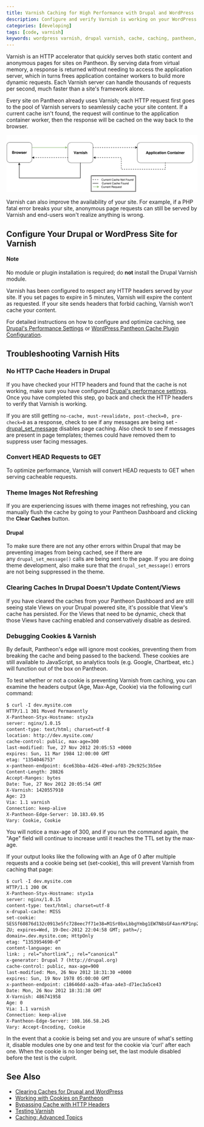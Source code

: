 ```yaml
---
title: Varnish Caching for High Performance with Drupal and WordPress
description: Configure and verify Varnish is working on your WordPress or Drupal sites.
categories: [developing]
tags: [code, varnish]
keywords: wordpress varnish, drupal varnish, cache, caching, pantheon, performance
---
```

Varnish is an HTTP accelerator that quickly serves both static content and anonymous pages for sites on Pantheon. By serving data from virtual memory, a response is returned without needing to access the application server, which in turns frees application container workers to build more dynamic requests. Each Varnish server can handle thousands of requests per second, much faster than a site's framework alone.  

Every site on Pantheon already uses Varnish; each HTTP request first goes to the pool of Varnish servers to seamlessly cache your site content. If a current cache isn't found, the request will continue to the application container worker, then the response will be cached on the way back to the browser.  

![Varnish Diagram](/source/docs/assets/images/varnish.png)

Varnish can also improve the availability of your site. For example, if a PHP fatal error breaks your site, anonymous page requests can still be served by Varnish and end-users won't realize anything is wrong.


## Configure Your Drupal or WordPress Site for Varnish
<div class="alert alert-info" role="alert">
<h4>Note</h4>
No module or plugin installation is required; do <strong>not</strong> install the Drupal Varnish module.  </div>

Varnish has been configured to respect any HTTP headers served by your site. If you set pages to expire in 5 minutes, Varnish will expire the content as requested. If your site sends headers that forbid caching, Varnish won't cache your content.  

For detailed instructions on how to configure and optimize caching, see [Drupal's Performance Settings](/docs/drupal-cache) or [WordPress Pantheon Cache Plugin Configuration](/docs/wordpress-cache-plugin/).

## Troubleshooting Varnish Hits
### No HTTP Cache Headers in Drupal
If you have checked your HTTP headers and found that the cache is not working, make sure you have configured [Drupal's performance settings](/docs/drupal-cache). Once you have completed this step, go back and check the HTTP headers to verify that Varnish is working.

If you are still getting `no-cache, must-revalidate, post-check=0, pre-check=0` as a response, check to see if any messages are being set - [drupal\_set\_message](https://api.drupal.org/api/drupal/includes%21bootstrap.inc/function/drupal_set_message/7) disables page caching. Also check to see if messages are present in page templates; themes could have removed them to suppress user facing messages.

### Convert HEAD Requests to GET 
To optimize performance, Varnish will convert HEAD requests to GET when serving cacheable requests.

### Theme Images Not Refreshing
If you are experiencing issues with theme images not refreshing, you can manually flush the cache by going to your Pantheon Dashboard and clicking the **Clear Caches** button.

#### Drupal
To make sure there are not any other errors within Drupal that may be preventing images from being cached, see if there are any `drupal_set_message()` calls are being sent to the page. If you are doing theme development, also make sure that the `drupal_set_message()` errors are not being suppressed in the theme.

### Clearing Caches In Drupal Doesn't Update Content/Views

If you have cleared the caches from your Pantheon Dashboard and are still seeing stale Views on your Drupal powered site, it's possible that View's cache has persisted. For the Views that need to be dynamic, check that those Views have caching enabled and conservatively disable as desired.

### Debugging Cookies & Varnish

By default, Pantheon's edge will ignore most cookies, preventing them from breaking the cache and being passed to the backend. These cookies are still available to JavaScript, so analytics tools (e.g. Google, Chartbeat, etc.) will function out of the box on Pantheon. 

To test whether or not a cookie is preventing Varnish from caching, you can examine the headers output (Age, Max-Age, Cookie) via the following curl command:

```nohighlight
$ curl -I dev.mysite.com
HTTP/1.1 301 Moved Permanently
X-Pantheon-Styx-Hostname: styx2a
server: nginx/1.0.15
content-type: text/html; charset=utf-8
location: http://dev.mysite.com/
cache-control: public, max-age=300
last-modified: Tue, 27 Nov 2012 20:05:53 +0000
expires: Sun, 11 Mar 1984 12:00:00 GMT
etag: "1354046753"
x-pantheon-endpoint: 6ce63bba-4d26-49ed-af03-29c925c3b5ee
Content-Length: 20826
Accept-Ranges: bytes
Date: Tue, 27 Nov 2012 20:05:54 GMT
X-Varnish: 1420557910
Age: 23
Via: 1.1 varnish
Connection: keep-alive
X-Pantheon-Edge-Server: 10.183.69.95
Vary: Cookie, Cookie
```
You will notice a max-age of 300, and if you run the command again, the "Age" field will continue to increase until it reaches the TTL set by the max-age.

If your output looks like the following with an Age of 0 after multiple requests and a cookie being set (set-cookie), this will prevent Varnish from caching that page:

```nohighlight
$ curl -I dev.mysite.com
HTTP/1.1 200 OK
X-Pantheon-Styx-Hostname: styx1a
server: nginx/1.0.15
content-type: text/html; charset=utf-8
x-drupal-cache: MISS
set-cookie: SESSf60876d132c0913e5fc728eec7f71e38=M1Sr0bxLbbgYmbg1EW7N8sGF4anrKP1np25EkYta-ZU; expires=Wed, 19-Dec-2012 22:04:58 GMT; path=/; domain=.dev.mysite.com; HttpOnly
etag: “1353954690-0”
content-language: en
link: ; rel=“shortlink”,; rel=“canonical”
x-generator: Drupal 7 (http://drupal.org)
cache-control: public, max-age=900
last-modified: Mon, 26 Nov 2012 18:31:30 +0000
expires: Sun, 19 Nov 1978 05:00:00 GMT
x-pantheon-endpoint: c18646dd-aa2b-4faa-a4e3-d71ec3a5ce43
Date: Mon, 26 Nov 2012 18:31:38 GMT
X-Varnish: 486741958
Age: 0
Via: 1.1 varnish
Connection: keep-alive
X-Pantheon-Edge-Server: 108.166.58.245
Vary: Accept-Encoding, Cookie
```
In the event that a cookie is being set and you are unsure of what's setting it, disable modules one by one and test for the cookie via 'curl' after each one. When the cookie is no longer being set, the last module disabled before the test is the culprit.

## See Also
* [Clearing Caches for Drupal and WordPress](/docs/clear-caches/)
* [Working with Cookies on Pantheon](/docs/cookies)
* [Bypassing Cache with HTTP Headers](/docs/cache-control)
* [Testing Varnish](/docs/test-varnish/)
* [Caching: Advanced Topics](/docs/caching-advanced-topics/)

